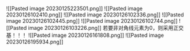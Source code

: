 ![[Pasted image 20230125223501.png]]
![[Pasted image 20230126102410.png]]
![[Pasted image 20230126102336.png]]
![[Pasted image 20230126102445.png]]
![[Pasted image 20230126102744.png]]
![[Pasted image 20230126103226.png]]
若要非对角线元素为0，则采用正交基！！！
![[Pasted image 20230126161808.png]]
![[Pasted image 20230126195934.png]]

